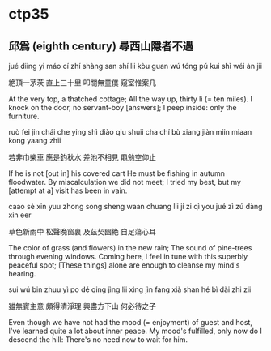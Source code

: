 # ctp35

## 邱爲 (eighth century) 尋西山隱者不遇

jué diing yi máo cí
zhí shàng san shí lii
kòu guan wú tóng pú
kui shì wéi àn jii

絶頂一茅茨
直上三十里
叩關無童僕
窺室惟案几

At the very top, a thatched cottage;
All the way up, thirty li (= ten miles).
I knock on the door, no servant-boy [answers];
I peep inside: only the furniture.

ruò fei jin chái che
ying shì diào qiu shuii
cha chí bù xiang jiàn
miin miaan kong yaang zhii

若非巾柴車
應是釣秋水
差池不相見
黽勉空仰止

If he is not [out in] his covered cart
He must be fishing in autumn floodwater.
By miscalculation we did not meet;
I tried my best, but my [attempt at a] visit has been in vain.

caao sè xin yuu zhong
song sheng waan chuang lii
jí zi qì you jué
zì zú dàng xin eer

草色新雨中
松聲晚窗裏
及茲契幽絶
自足蕩心耳

The color of grass (and flowers) in the new rain;
The sound of pine-trees through evening windows.
Coming here, I feel in tune with this superbly peaceful spot;
[These things] alone are enough to cleanse my mind's hearing.

sui wú bin zhuu yì
po dé qing jìng lii
xìng jìn fang xià shan
hé bì dài zhi zii

雖無賓主意
頗得清淨理
興盡方下山
何必待之子

Even though we have not had the mood (= enjoyment) of guest and host,
I've learned quite a lot about inner peace.
My mood's fulfilled, only now do I descend the hill:
There's no need now to wait for him.
